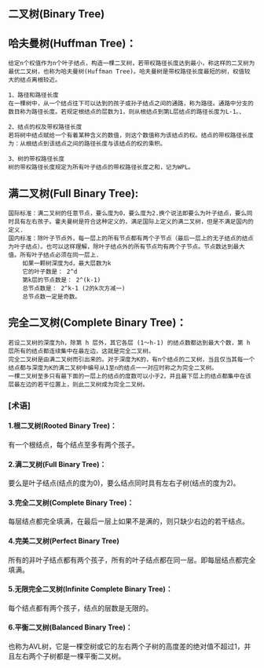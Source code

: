  ## 二叉树(Binary Tree)

 ## 哈夫曼树(Huffman Tree)：
    给定n个权值作为n个叶子结点，构造一棵二叉树，若带权路径长度达到最小，称这样的二叉树为最优二叉树，也称为哈夫曼树(Huffman Tree)。哈夫曼树是带权路径长度最短的树，权值较大的结点离根较近。

	1、路径和路径长度
	在一棵树中，从一个结点往下可以达到的孩子或孙子结点之间的通路，称为路径。通路中分支的数目称为路径长度。若规定根结点的层数为1，则从根结点到第L层结点的路径长度为L-1。、

	2、结点的权及带权路径长度
	若将树中结点赋给一个有着某种含义的数值，则这个数值称为该结点的权。结点的带权路径长度为：从根结点到该结点之间的路径长度与该结点的权的乘积。

	3、树的带权路径长度
	树的带权路径长度规定为所有叶子结点的带权路径长度之和，记为WPL。

 ## 满二叉树(Full Binary Tree):
	国际标准：满二叉树的任意节点，要么度为0，要么度为2.换个说法即要么为叶子结点，要么同时具有左右孩子。霍夫曼树是符合这种定义的，满足国际上定义的满二叉树，但是不满足国内的定义.
	国内标准：除叶子节点外，每一层上的所有节点都有两个子节点（最后一层上的无子结点的结点为叶子结点）。也可以这样理解，除叶子结点外的所有节点均有两个子节点。节点数达到最大值。所有叶子结点必须在同一层上.
		如果一颗树深度为d，最大层数为k
		它的叶子数是： 2^d
		第k层的节点数是： 2^(k-1)
		总节点数是： 2^k-1 (2的k次方减一)
		总节点数一定是奇数。

 ## 完全二叉树(Complete Binary Tree)：
	若设二叉树的深度为h，除第 h 层外，其它各层 (1～h-1) 的结点数都达到最大个数，第 h 层所有的结点都连续集中在最左边，这就是完全二叉树。
	完全二叉树是由满二叉树而引出来的。对于深度为K的，有n个结点的二叉树，当且仅当其每一个结点都与深度为K的满二叉树中编号从1至n的结点一一对应时称之为完全二叉树。
	一棵二叉树至多只有最下面的一层上的结点的度数可以小于2，并且最下层上的结点都集中在该层最左边的若干位置上，则此二叉树成为完全二叉树。


 ### [术语]
 #### 1.根二叉树(Rooted Binary Tree)：
有一个根结点，每个结点至多有两个孩子。

 #### 2.满二叉树(Full Binary Tree)：
要么是叶子结点(结点的度为0)，要么结点同时具有左右子树(结点的度为2)。

 #### 3.完全二叉树(Complete Binary Tree)：
每层结点都完全填满，在最后一层上如果不是满的，则只缺少右边的若干结点。

 #### 4.完美二叉树(Perfect Binary Tree)
所有的非叶子结点都有两个孩子，所有的叶子结点都在同一层。即每层结点都完全填满。

 #### 5.无限完全二叉树(Infinite Complete Binary Tree)：
每个结点都有两个孩子，结点的层数是无限的。

 #### 6.平衡二叉树(Balanced Binary Tree)：
也称为AVL树，它是一棵空树或它的左右两个子树的高度差的绝对值不超过1，并且左右两个子树都是一棵平衡二叉树。
